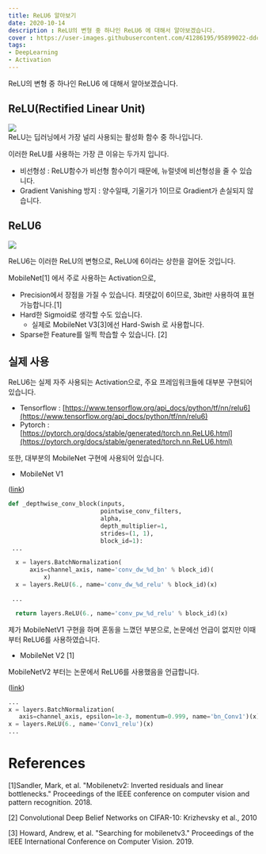 ```yaml
---
title: ReLU6 알아보기
date: 2020-10-14
description : ReLU의 변형 중 하나인 ReLU6 에 대해서 알아보겠습니다.
cover : https://user-images.githubusercontent.com/41286195/95899022-ddc28600-0dca-11eb-8659-61f0fb31ab28.png
tags:
- DeepLearning
- Activation
---
```

ReLU의 변형 중 하나인 ReLU6 에 대해서 알아보겠습니다.

## ReLU(Rectified Linear Unit)

![](https://user-images.githubusercontent.com/41286195/95898957-c6839880-0dca-11eb-8bda-ce4953537a38.png)  
ReLU는 딥러닝에서 가장 널리 사용되는 활성화 함수 중 하나입니다.

이러한 ReLU를 사용하는 가장 큰 이유는 두가지 입니다.

- 비선형성 : ReLU함수가 비선형 함수이기 때문에, 뉴럴넷에 비선형성을 줄 수 있습니다.
- Gradient Vanishing 방지 : 양수일때, 기울기가 1이므로 Gradient가 손실되지 않습니다.

## ReLU6

![](https://user-images.githubusercontent.com/41286195/95899022-ddc28600-0dca-11eb-8659-61f0fb31ab28.png)

ReLU6는 이러한 ReLU의 변형으로,  ReLU에 6이라는 상한을 걸어둔 것입니다.

MobileNet[1] 에서 주로 사용하는 Activation으로,

- Precision에서 장점을 가질 수 있습니다. 최댓값이 6이므로, 3bit만 사용하여 표현 가능합니다.[1]
- Hard한 Sigmoid로 생각할 수도 있습니다.
    - 실제로 MobileNet V3[3]에선 Hard-Swish 로 사용합니다.
- Sparse한 Feature를 일찍 학습할 수 있습니다. [2]

## 실제 사용

ReLU6는 실제 자주 사용되는 Activation으로, 주요 프레임워크들에 대부분 구현되어 있습니다.

- Tensorflow : [https://www.tensorflow.org/api_docs/python/tf/nn/relu6](https://www.tensorflow.org/api_docs/python/tf/nn/relu6)
- Pytorch : [https://pytorch.org/docs/stable/generated/torch.nn.ReLU6.html](https://pytorch.org/docs/stable/generated/torch.nn.ReLU6.html)

또한, 대부분의 MobileNet 구현에 사용되어 있습니다.

- MobileNet V1

([link](https://github.com/tensorflow/tensorflow/blob/v2.3.0/tensorflow/python/keras/applications/mobilenet.py#L82-L310))

```python
def _depthwise_conv_block(inputs,
                          pointwise_conv_filters,
                          alpha,
                          depth_multiplier=1,
                          strides=(1, 1),
                          block_id=1):
 ...

  x = layers.BatchNormalization(
      axis=channel_axis, name='conv_dw_%d_bn' % block_id)(
          x)
  x = layers.ReLU(6., name='conv_dw_%d_relu' % block_id)(x)

 ...

  return layers.ReLU(6., name='conv_pw_%d_relu' % block_id)(x)
```

제가 MobileNetV1 구현을 하며 혼동을 느꼈던 부분으로, 논문에선 언급이 없지만 이때부터 ReLU6를 사용하였습니다.

- MobileNet V2 [1]

MobileNetV2 부터는 논문에서 ReLU6를 사용했음을 언급합니다.

([link](https://github.com/tensorflow/tensorflow/blob/v2.3.0/tensorflow/python/keras/applications/mobilenet_v2.py))

```python
...
x = layers.BatchNormalization(
   axis=channel_axis, epsilon=1e-3, momentum=0.999, name='bn_Conv1')(x)
x = layers.ReLU(6., name='Conv1_relu')(x)
... 
```

# References

[1]Sandler, Mark, et al. "Mobilenetv2: Inverted residuals and linear bottlenecks." Proceedings of the IEEE conference on computer vision and pattern recognition. 2018.

[2] Convolutional Deep Belief Networks on CIFAR-10: Krizhevsky et al., 2010

[3] Howard, Andrew, et al. "Searching for mobilenetv3." Proceedings of the IEEE International Conference on Computer Vision. 2019.